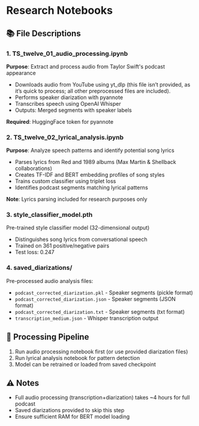 # Research Notebooks

## 📚 File Descriptions

### 1. TS_twelve_01_audio_processing.ipynb
**Purpose**: Extract and process audio from Taylor Swift's podcast appearance
- Downloads audio from YouTube using yt_dlp (this file isn’t provided, as it’s quick to process; all other preprocessed files are included).
- Performs speaker diarization with pyannote
- Transcribes speech using OpenAI Whisper
- Outputs: Merged segments with speaker labels

**Required**: HuggingFace token for pyannote

### 2. TS_twelve_02_lyrical_analysis.ipynb
**Purpose**: Analyze speech patterns and identify potential song lyrics
- Parses lyrics from Red and 1989 albums (Max Martin & Shellback collaborations)
- Creates TF-IDF and BERT embedding profiles of song styles
- Trains custom classifier using triplet loss
- Identifies podcast segments matching lyrical patterns

**Note**: Lyrics parsing included for research purposes only

### 3. style_classifier_model.pth
Pre-trained style classifier model (32-dimensional output)
- Distinguishes song lyrics from conversational speech
- Trained on 361 positive/negative pairs
- Test loss: 0.247

### 4. saved_diarizations/
Pre-processed audio analysis files:
- `podcast_corrected_diarization.pkl` - Speaker segments (pickle format)
- `podcast_corrected_diarization.json` - Speaker segments (JSON format)
- `podcast_corrected_diarization.txt` - Speaker segments (txt format)
- `transcription_medium.json` - Whisper transcription output

## 🔄 Processing Pipeline
1. Run audio processing notebook first (or use provided diarization files)
2. Run lyrical analysis notebook for pattern detection
3. Model can be retrained or loaded from saved checkpoint

## ⚠️ Notes
- Full audio processing (transcription+diarization) takes ~4 hours for full podcast
- Saved diarizations provided to skip this step
- Ensure sufficient RAM for BERT model loading
